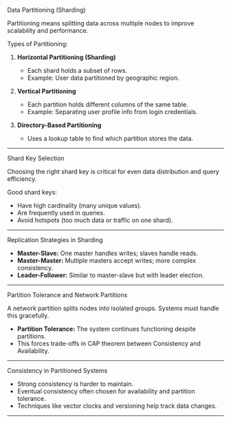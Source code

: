 Data Partitioning (Sharding)

Partitioning means splitting data across multiple nodes to improve scalability and performance.

Types of Partitioning:

1. **Horizontal Partitioning (Sharding)**  
   - Each shard holds a subset of rows.  
   - Example: User data partitioned by geographic region.

2. **Vertical Partitioning**  
   - Each partition holds different columns of the same table.  
   - Example: Separating user profile info from login credentials.

3. **Directory-Based Partitioning**  
   - Uses a lookup table to find which partition stores the data.

---

Shard Key Selection

Choosing the right shard key is critical for even data distribution and query efficiency.

Good shard keys:  
- Have high cardinality (many unique values).  
- Are frequently used in queries.  
- Avoid hotspots (too much data or traffic on one shard).

---

Replication Strategies in Sharding

- **Master-Slave:** One master handles writes; slaves handle reads.  
- **Master-Master:** Multiple masters accept writes; more complex consistency.  
- **Leader-Follower:** Similar to master-slave but with leader election.

---

Partition Tolerance and Network Partitions

A network partition splits nodes into isolated groups. Systems must handle this gracefully.

- **Partition Tolerance:** The system continues functioning despite partitions.  
- This forces trade-offs in CAP theorem between Consistency and Availability.

---

Consistency in Partitioned Systems

- Strong consistency is harder to maintain.  
- Eventual consistency often chosen for availability and partition tolerance.  
- Techniques like vector clocks and versioning help track data changes.

---



